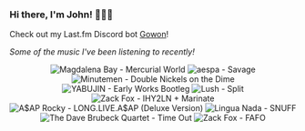 ### Hi there, I'm John! 🏄🏻‍♂️

Check out my Last.fm Discord bot [Gowon](http://gowon.ca)!

_Some of the music I've been listening to recently!_


<!-- lastfm -->
<p align="center"><img src="https://lastfm.freetls.fastly.net/i/u/64s/c1b18f7dd5f2b262a96288bfa2330ad2.jpg" title="Magdalena Bay - Mercurial World"> <img src="https://lastfm.freetls.fastly.net/i/u/64s/ed128868bd1362f9dab6dda43bae2e17.jpg" title="aespa - Savage"> <img src="https://lastfm.freetls.fastly.net/i/u/64s/8879f81513ea2f1bc32e2f493f1eaa7f.jpg" title="Minutemen - Double Nickels on the Dime"> <img src="https://lastfm.freetls.fastly.net/i/u/64s/0c6d69eeb94647ed84efa8fa7a7b6455.jpg" title="YABUJIN - Early Works Bootleg"> <img src="https://lastfm.freetls.fastly.net/i/u/64s/61a6649f35502d1674c91a74205326b5.jpg" title="Lush - Split"> <img src="https://lastfm.freetls.fastly.net/i/u/64s/9b4ff1161ba6f9af4937de03d0987b30.png" title="Zack Fox - IHY2LN + Marinate"> <img src="https://lastfm.freetls.fastly.net/i/u/64s/1efd5884f4e44b108d4ac7f3318ecdf4.png" title="A$AP Rocky - LONG.LIVE.A$AP (Deluxe Version)"> <img src="https://lastfm.freetls.fastly.net/i/u/64s/2ecf7b0e335e35f59b04232ab77c082d.jpg" title="Lingua Nada - SNUFF"> <img src="https://lastfm.freetls.fastly.net/i/u/64s/e887aad1c6414f3e9b59a4085cebb972.png" title="The Dave Brubeck Quartet - Time Out"> <img src="https://lastfm.freetls.fastly.net/i/u/64s/6c2d07d13fe5e42ab49bd0b7785817c2.jpg" title="Zack Fox - FAFO"> </p>

